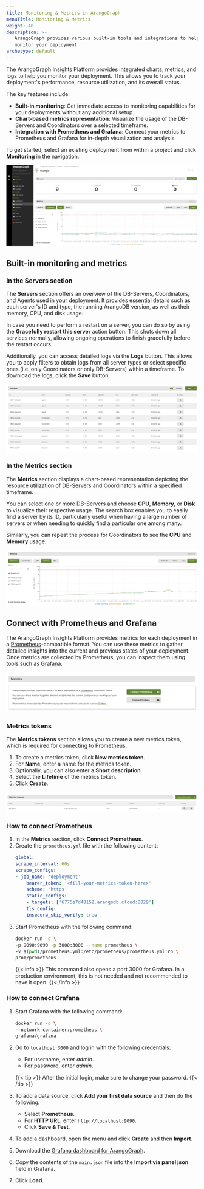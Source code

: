 ```yaml
---
title: Monitoring & Metrics in ArangoGraph
menuTitle: Monitoring & Metrics
weight: 40
description: >-
   ArangoGraph provides various built-in tools and integrations to help you
   monitor your deployment
archetype: default
---
```

The ArangoGraph Insights Platform provides integrated charts, metrics, and logs
to help you monitor your deployment. This allows you to track your deployment's
performance, resource utilization, and its overall status.

The key features include:
- **Built-in monitoring**: Get immediate access to monitoring capabilities for
  your deployments without any additional setup.
- **Chart-based metrics representation**: Visualize the usage of the DB-Servers
  and Coordinators over a selected timeframe.
- **Integration with Prometheus and Grafana**: Connect your metrics to Prometheus
  and Grafana for in-depth visualization and analysis.

To get started, select an existing deployment from within a project and
click **Monitoring** in the navigation. 

![ArangoGraph Monitoring tab](../../images/arangograph-monitoring-tab.png)

## Built-in monitoring and metrics

### In the **Servers** section

The **Servers** section offers an overview of the DB-Servers, Coordinators,
and Agents used in your deployment. It provides essential details such as each
server's ID and type, the running ArangoDB version, as well as their memory,
CPU, and disk usage.

In case you need to perform a restart on a server, you can do so by using the
**Gracefully restart this server** action button. This shuts down all services
normally, allowing ongoing operations to finish gracefully before the restart
occurs.

Additionally, you can access detailed logs via the **Logs** button. This allows
you to apply filters to obtain logs from all server types or select specific ones
(i.e. only Coordinators or only DB-Servers) within a timeframe. To download the
logs, click the **Save** button.

![ArangoGraph Monitoring Servers](../../images/arangograph-monitoring-servers.png)

### In the **Metrics** section

The **Metrics** section displays a chart-based representation depicting the
resource utilization of DB-Servers and Coordinators within a specified timeframe.

You can select one or more DB-Servers and choose **CPU**, **Memory**, or **Disk**
to visualize their respective usage. The search box enables you to easily find
a server by its ID, particularly useful when having a large number of servers
or when needing to quickly find a particular one among many.

Similarly, you can repeat the process for Coordinators to see the **CPU** and
**Memory** usage.

![Arangograph Monitoring Metrics Chart](../../images/arangograph-monitoring-metrics-chart.png)

## Connect with Prometheus and Grafana

The ArangoGraph Insights Platform provides metrics for each deployment in a 
[Prometheus](https://prometheus.io/)-compatible format.
You can use these metrics to gather detailed insights into the current
and previous states of your deployment.
Once metrics are collected by Prometheus, you can inspect them using tools
such as [Grafana](https://grafana.com/oss/grafana/).

![ArangoGraph Connect Metrics Section](../../images/arangograph-connect-metrics-section.png)

### Metrics tokens

The **Metrics tokens** section allows you to create a new metrics token,
which is required for connecting to Prometheus.

1. To create a metrics token, click **New metrics token**.
2. For **Name**, enter a name for the metrics token.
3. Optionally, you can also enter a **Short description**.
4. Select the **Lifetime** of the metrics token. 
5. Click **Create**.

![ArangoGraph Metrics Tokens](../../images/arangograph-metrics-token.png)

### How to connect Prometheus

1. In the **Metrics** section, click **Connect Prometheus**.
2. Create the `prometheus.yml` file with the following content:
   ```yaml
   global:
   scrape_interval: 60s
   scrape_configs:
   - job_name: 'deployment'
       bearer_token: '<fill-your-metrics-token-here>'
       scheme: 'https'
       static_configs:
       - targets: ['6775e7d48152.arangodb.cloud:8829']
       tls_config:
       insecure_skip_verify: true
   ```
3. Start Prometheus with the following command:
   ```sh
   docker run -d \
   -p 9090:9090 -p 3000:3000 --name prometheus \
   -v $(pwd)/prometheus.yml:/etc/prometheus/prometheus.yml:ro \
   prom/prometheus
   ```
   {{< info >}}
   This command also opens a port 3000 for Grafana. In a production environment,
   this is not needed and not recommended to have it open.
   {{< /info >}}

### How to connect Grafana

1. Start Grafana with the following command:
   ```sh
   docker run -d \
   --network container:prometheus \
   grafana/grafana
   ```  
2. Go to `localhost:3000` and log in with the following credentials:
   - For username, enter *admin*.
   - For password, enter *admin*. 

    {{< tip >}}
    After the initial login, make sure to change your password.
    {{< /tip >}}

3. To add a data source, click **Add your first data source** and then do the following:
   - Select **Prometheus**.
   - For **HTTP URL**, enter `http://localhost:9090`.
   - Click **Save & Test**.      
4. To add a dashboard, open the menu and click **Create** and then **Import**.
5. Download the [Grafana dashboard for ArangoGraph](https://github.com/arangodb-managed/grafana-dashboards).
6. Copy the contents of the `main.json` file into the **Import via panel json** field in Grafana.
7. Click **Load**.
